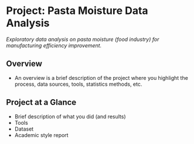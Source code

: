 # Project: Pasta Moisture Data Analysis
*Exploratory data analysis on pasta moisture (food industry) for manufacturing efficiency improvement.*

## Overview
- An overview is a brief description of the project where you highlight the process, data sources, tools, statistics methods, etc.

## Project at a Glance
- Brief description of what you did (and results)
- Tools
- Dataset
- Academic style report
